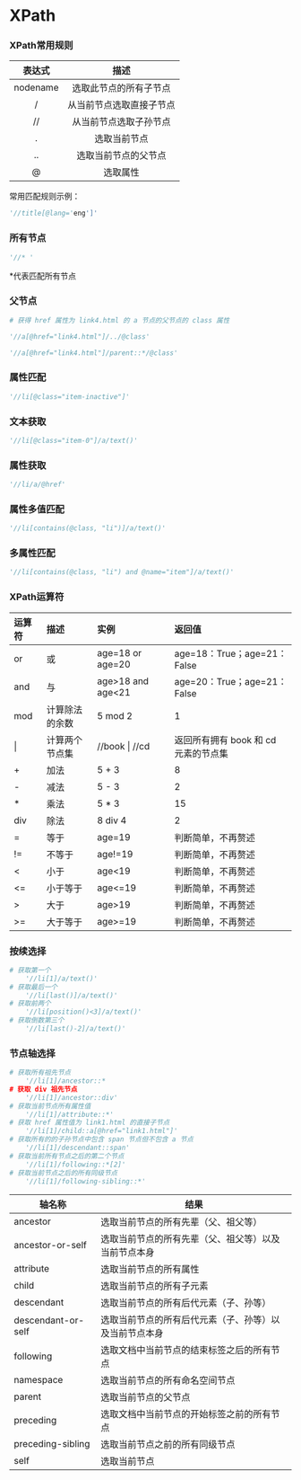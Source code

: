 # XPath

### XPath常用规则

|  表达式  |           描述           |
| :------: | :----------------------: |
| nodename |  选取此节点的所有子节点  |
|    /     | 从当前节点选取直接子节点 |
|    //    |  从当前节点选取子孙节点  |
|    .     |       选取当前节点       |
|    ..    |   选取当前节点的父节点   |
|    @     |         选取属性         |

常用匹配规则示例：

```python
'//title[@lang='eng']'
```

### 所有节点

```python
'//* '
```

*代表匹配所有节点

### 父节点

```python
# 获得 href 属性为 link4.html 的 a 节点的父节点的 class 属性

'//a[@href="link4.html"]/../@class'  

'//a[@href="link4.html"]/parent::*/@class'
```

### 属性匹配

```python
'//li[@class="item-inactive"]'
```

### 文本获取

```python
'//li[@class="item-0"]/a/text()'
```

### 属性获取

```python
'//li/a/@href'
```

### 属性多值匹配

```python
'//li[contains(@class, "li")]/a/text()'
```

### 多属性匹配

```python
'//li[contains(@class, "li") and @name="item"]/a/text()'
```

### XPath运算符

| 运算符 | 描述           | 实例              | 返回值                               |
| :----- | :------------- | :---------------- | :----------------------------------- |
| or     | 或             | age=18 or age=20  | age=18：True；age=21：False          |
| and    | 与             | age>18 and age<21 | age=20：True；age=21：False          |
| mod    | 计算除法的余数 | 5 mod 2           | 1                                    |
| \|     | 计算两个节点集 | //book \| //cd    | 返回所有拥有 book 和 cd 元素的节点集 |
| +      | 加法           | 5 + 3             | 8                                    |
| -      | 减法           | 5 - 3             | 2                                    |
| *      | 乘法           | 5 * 3             | 15                                   |
| div    | 除法           | 8 div 4           | 2                                    |
| =      | 等于           | age=19            | 判断简单，不再赘述                   |
| !=     | 不等于         | age!=19           | 判断简单，不再赘述                   |
| <      | 小于           | age<19            | 判断简单，不再赘述                   |
| <=     | 小于等于       | age<=19           | 判断简单，不再赘述                   |
| >      | 大于           | age>19            | 判断简单，不再赘述                   |
| >=     | 大于等于       | age>=19           | 判断简单，不再赘述                   |

### 按续选择

```python
# 获取第一个
	'//li[1]/a/text()'
# 获取最后一个
	'//li[last()]/a/text()'
# 获取前两个
	'//li[position()<3]/a/text()'      
# 获取倒数第三个
	'//li[last()-2]/a/text()'
```

### 节点轴选择

```python
# 获取所有祖先节点
	'//li[1]/ancestor::*
# 获取 div 祖先节点
	'//li[1]/ancestor::div'
# 获取当前节点所有属性值
	'//li[1]/attribute::*'
# 获取 href 属性值为 link1.html 的直接子节点
	'//li[1]/child::a[@href="link1.html"]'
# 获取所有的的子孙节点中包含 span 节点但不包含 a 节点
	'//li[1]/descendant::span'
# 获取当前所有节点之后的第二个节点
	'//li[1]/following::*[2]'
# 获取当前节点之后的所有同级节点
	'//li[1]/following-sibling::*'
```

| 轴名称             | 结果                                                   |
| ------------------ | ------------------------------------------------------ |
| ancestor           | 选取当前节点的所有先辈（父、祖父等）                   |
| ancestor-or-self   | 选取当前节点的所有先辈（父、祖父等）以及当前节点本身   |
| attribute          | 选取当前节点的所有属性                                 |
| child              | 选取当前节点的所有子元素                               |
| descendant         | 选取当前节点的所有后代元素（子、孙等）                 |
| descendant-or-self | 选取当前节点的所有后代元素（子、孙等）以及当前节点本身 |
| following          | 选取文档中当前节点的结束标签之后的所有节点             |
| namespace          | 选取当前节点的所有命名空间节点                         |
| parent             | 选取当前节点的父节点                                   |
| preceding          | 选取文档中当前节点的开始标签之前的所有节点             |
| preceding-sibling  | 选取当前节点之前的所有同级节点                         |
| self               | 选取当前节点                                           |